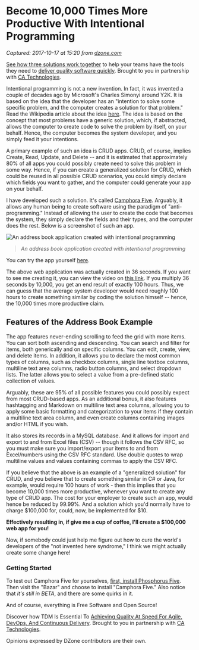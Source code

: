 # Become 10,000 Times More Productive With Intentional Programming

_Captured: 2017-10-17 at 15:20 from [dzone.com](https://dzone.com/articles/become-10000-times-more-productive-with-intentiona?edition=332507&utm_source=Zone%20Newsletter&utm_medium=email&utm_campaign=agile%202017-10-17)_

[See how three solutions work together](https://dzone.com/go?i=204124&u=https%3A%2F%2Fad.doubleclick.net%2Fddm%2Ftrackclk%2FN6040.130331DZONE%2FB11226848.150413346%3Bdc_trk_aid%3D321098505%3Bdc_trk_cid%3D81553809%3Bdc_lat%3D%3Bdc_rdid%3D%3Btag_for_child_directed_treatment%3D) to help your teams have the tools they need to [deliver quality software quickly](https://dzone.com/go?i=204124&u=https%3A%2F%2Fad.doubleclick.net%2Fddm%2Ftrackclk%2FN6040.130331DZONE%2FB11226848.150123399%3Bdc_trk_aid%3D321096583%3Bdc_trk_cid%3D81552442%3Bdc_lat%3D%3Bdc_rdid%3D%3Btag_for_child_directed_treatment%3D). Brought to you in partnership with [CA Technologies](https://dzone.com/go?i=204124&u=https%3A%2F%2Fad.doubleclick.net%2Fddm%2Ftrackclk%2FN6040.130331DZONE%2FB11226848.150413346%3Bdc_trk_aid%3D321098505%3Bdc_trk_cid%3D81553809%3Bdc_lat%3D%3Bdc_rdid%3D%3Btag_for_child_directed_treatment%3D).

Intentional programming is not a new invention. In fact, it was invented a couple of decades ago by Microsoft's Charles Simonyi around Y2K. It is based on the idea that the developer has an "intention to solve some specific problem, and the computer creates a solution for that problem." Read the Wikipedia article about the idea [here](https://en.wikipedia.org/wiki/Intentional_programming). The idea is based on the concept that most problems have a generic solution, which, if abstracted, allows the computer to create code to solve the problem by itself, on your behalf. Hence, the computer becomes the system developer, and you simply feed it your intentions.

A primary example of such an idea is CRUD apps. CRUD, of course, implies Create, Read, Update, and Delete -- and it is estimated that approximately 80% of all apps you could possibly create need to solve this problem in some way. Hence, if you can create a generalized solution for CRUD, which could be reused in all possible CRUD scenarios, you could simply declare which fields you want to gather, and the computer could generate your app on your behalf.

I have developed such a solution. It's called [Camphora Five](https://github.com/polterguy/camphora-five). Arguably, it allows any human being to create software using the paradigm of "anti-programming." Instead of allowing the user to create the code that becomes the system, they simply declare the fields and their types, and the computer does the rest. Below is a screenshot of such an app.

![An address book application created with intentional programming](https://dzone.com/storage/temp/6710478-address-book-example.png)

> _An address book application created with intentional programming_

You can try the app yourself [here](https://home.gaiasoul.com/address-book).

The above web application was actually created in 36 seconds. If you want to see me creating it, you can view the video on [this link](https://gaiasoul.com/2017/09/26/become-10000-times-more-productive-as-a-software-developer/). If you multiply 36 seconds by 10,000, you get an end result of exactly 100 hours. Thus, we can guess that the average system developer would need roughly 100 hours to create something similar by coding the solution himself -- hence, the 10,000 times more productive claim.

## Features of the Address Book Example

The app features never-ending scrolling to feed the grid with more items. You can sort both ascending and descending. You can search and filter for items, both generically and on specific columns. You can edit, create, view, and delete items. In addition, it allows you to declare the most common types of columns, such as checkbox columns, single line textbox columns, multiline text area columns, radio button columns, and select dropdown lists. The latter allows you to select a value from a pre-defined static collection of values.

Arguably, these are 95% of all possible features you could possibly expect from most CRUD-based apps. As an additional bonus, it also features hashtagging and Markdown on multiline text area columns, allowing you to apply some basic formatting and categorization to your items if they contain a multiline text area column, and even create columns containing images and/or HTML if you wish.

It also stores its records in a MySQL database. And it allows for import and export to and from Excel files (CSV) -- though it follows the CSV RFC, so you must make sure you import/export your items to and from Excel/numbers using the CSV RFC standard. Use double quotes to wrap multiline values and values containing commas to apply the CSV RFC.

If you believe that the above is an example of a "generalized solution" for CRUD, and you believe that to create something similar in C# or Java, for example, would require 100 hours of work - then this implies that you become 10,000 times more productive, whenever you want to create any type of CRUD app. The cost for your employer to create such an app, would hence be reduced by 99.99%. And a solution which you'd normally have to charge $100,000 for, could, now, be implemented for $10.

**Effectively resulting in, if give me a cup of coffee, I'll create a $100,000 web app for you!**

Now, if somebody could just help me figure out how to cure the world's developers of the "not invented here syndrome," I think we might actually create some change here!

### Getting Started

To test out Camphora Five for yourselves, [first, install Phosphorus Five](https://github.com/polterguy/phosphorusfive/releases). Then visit the "Bazar" and choose to install "Camphora Five." Also notice that _it's still in BETA_, and there are some quirks in it.

And of course, everything is Free Software and Open Source!

Discover how TDM Is Essential To [Achieving Quality At Speed For Agile, DevOps, And Continuous Delivery](https://dzone.com/go?i=204125&u=https%3A%2F%2Fad.doubleclick.net%2Fddm%2Ftrackclk%2FN6040.130331DZONE%2FB11226848.150413345%3Bdc_trk_aid%3D321095198%3Bdc_trk_cid%3D81552443%3Bdc_lat%3D%3Bdc_rdid%3D%3Btag_for_child_directed_treatment%3D). Brought to you in partnership with [CA Technologies](https://dzone.com/go?i=204125&u=https%3A%2F%2Fad.doubleclick.net%2Fddm%2Ftrackclk%2FN6040.130331DZONE%2FB11226848.150413345%3Bdc_trk_aid%3D321095198%3Bdc_trk_cid%3D81552443%3Bdc_lat%3D%3Bdc_rdid%3D%3Btag_for_child_directed_treatment%3D).

Opinions expressed by DZone contributors are their own.
